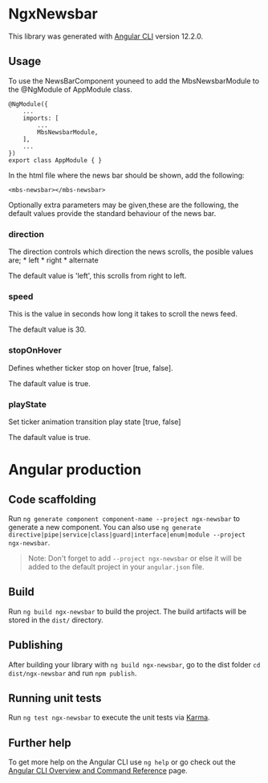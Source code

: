 # NgxNewsbar

This library was generated with [Angular CLI](https://github.com/angular/angular-cli) version 12.2.0.

## Usage
To use the NewsBarComponent youneed to add the MbsNewsbarModule to the @NgModule of AppModule class.

    @NgModule({
        ...
        imports: [
            ...
            MbsNewsbarModule,
        ],
        ...
    })
    export class AppModule { }

In the html file where the news bar should be shown, add the following:

    <mbs-newsbar></mbs-newsbar>

Optionally extra parameters may be given,these are the following, the default 
values provide the standard behaviour of the news bar.


### direction
The direction controls which direction the news scrolls, the posible values are;
    * left
    * right
    * alternate

The default value is 'left', this scrolls from right to left. 

### speed
This is the value in seconds how long it takes to scroll the news feed.

The default value is 30.

### stopOnHover
Defines whether ticker stop on hover [true, false].

The dafault value is true.

### playState
Set ticker animation transition play state [true, false]

The dafault value is true.





# Angular production

## Code scaffolding

Run `ng generate component component-name --project ngx-newsbar` to generate a new component. You can also use `ng generate directive|pipe|service|class|guard|interface|enum|module --project ngx-newsbar`.
> Note: Don't forget to add `--project ngx-newsbar` or else it will be added to the default project in your `angular.json` file. 

## Build

Run `ng build ngx-newsbar` to build the project. The build artifacts will be stored in the `dist/` directory.

## Publishing

After building your library with `ng build ngx-newsbar`, go to the dist folder `cd dist/ngx-newsbar` and run `npm publish`.

## Running unit tests

Run `ng test ngx-newsbar` to execute the unit tests via [Karma](https://karma-runner.github.io).

## Further help

To get more help on the Angular CLI use `ng help` or go check out the [Angular CLI Overview and Command Reference](https://angular.io/cli) page.
